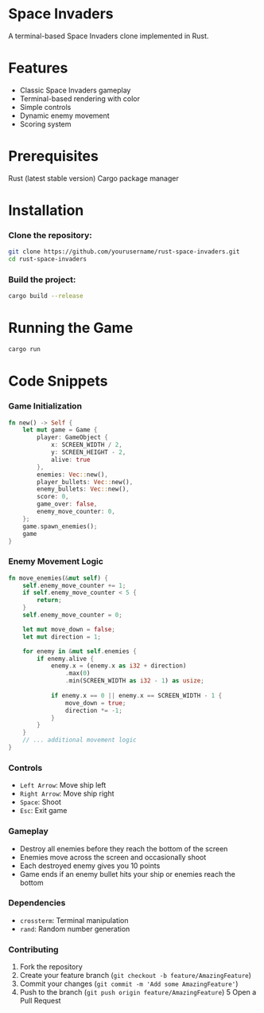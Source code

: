 # Space Invaders
A terminal-based Space Invaders clone implemented in Rust.


# Features

- Classic Space Invaders gameplay
- Terminal-based rendering with color
- Simple controls
- Dynamic enemy movement
- Scoring system

# Prerequisites

Rust (latest stable version)
Cargo package manager

# Installation

### Clone the repository:

```bash
git clone https://github.com/yourusername/rust-space-invaders.git
cd rust-space-invaders
```

### Build the project:
```bash
cargo build --release
```

# Running the Game

```bash
cargo run
```

# Code Snippets
### Game Initialization

```rust
fn new() -> Self {
    let mut game = Game {
        player: GameObject { 
            x: SCREEN_WIDTH / 2, 
            y: SCREEN_HEIGHT - 2,
            alive: true 
        },
        enemies: Vec::new(),
        player_bullets: Vec::new(),
        enemy_bullets: Vec::new(),
        score: 0,
        game_over: false,
        enemy_move_counter: 0,
    };
    game.spawn_enemies();
    game
}
```

### Enemy Movement Logic
```rust
fn move_enemies(&mut self) {
    self.enemy_move_counter += 1;
    if self.enemy_move_counter < 5 {
        return;
    }
    self.enemy_move_counter = 0;

    let mut move_down = false;
    let mut direction = 1;

    for enemy in &mut self.enemies {
        if enemy.alive {
            enemy.x = (enemy.x as i32 + direction)
                .max(0)
                .min(SCREEN_WIDTH as i32 - 1) as usize;
            
            if enemy.x == 0 || enemy.x == SCREEN_WIDTH - 1 {
                move_down = true;
                direction *= -1;
            }
        }
    }
    // ... additional movement logic
}
```

### Controls

- `Left Arrow`: Move ship left
- `Right Arrow`: Move ship right
- `Space`: Shoot
- `Esc`: Exit game

### Gameplay

- Destroy all enemies before they reach the bottom of the screen
- Enemies move across the screen and occasionally shoot
- Each destroyed enemy gives you 10 points
- Game ends if an enemy bullet hits your ship or enemies reach the bottom

### Dependencies

- `crossterm`: Terminal manipulation
- `rand`: Random number generation

### Contributing

1. Fork the repository
2. Create your feature branch (`git checkout -b feature/AmazingFeature`)
3. Commit your changes (`git commit -m 'Add some AmazingFeature'`)
4. Push to the branch (`git push origin feature/AmazingFeature`)
5 Open a Pull Request




